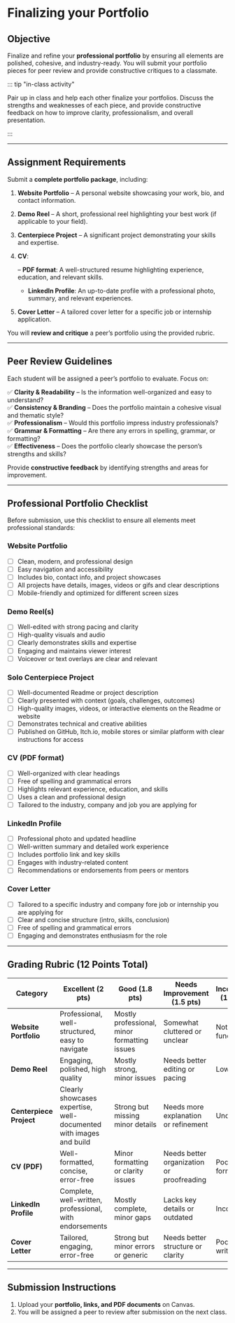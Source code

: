 # Finalizing your Portfolio

## **Objective**

Finalize and refine your **professional portfolio** by ensuring all elements are polished, cohesive, and industry-ready. You will submit your portfolio pieces for peer review and provide constructive critiques to a classmate.

::: tip "in-class activity"

Pair up in class and help each other finalize your portfolios. Discuss the strengths and weaknesses of each piece, and provide constructive feedback on how to improve clarity, professionalism, and overall presentation.

:::

---

## **Assignment Requirements**
Submit a **complete portfolio package**, including:

1. **Website Portfolio** – A personal website showcasing your work, bio, and contact information.
2. **Demo Reel** – A short, professional reel highlighting your best work (if applicable to your field).
3. **Centerpiece Project** – A significant project demonstrating your skills and expertise.
4. **CV**:
 
    – **PDF format**: A well-structured resume highlighting experience, education, and relevant skills.
    - **LinkedIn Profile**: An up-to-date profile with a professional photo, summary, and relevant experiences.

5. **Cover Letter** – A tailored cover letter for a specific job or internship application.

You will **review and critique** a peer’s portfolio using the provided rubric.

---

## **Peer Review Guidelines**
Each student will be assigned a peer’s portfolio to evaluate. Focus on:

✅ **Clarity & Readability** – Is the information well-organized and easy to understand?  
✅ **Consistency & Branding** – Does the portfolio maintain a cohesive visual and thematic style?  
✅ **Professionalism** – Would this portfolio impress industry professionals?  
✅ **Grammar & Formatting** – Are there any errors in spelling, grammar, or formatting?  
✅ **Effectiveness** – Does the portfolio clearly showcase the person’s strengths and skills?

Provide **constructive feedback** by identifying strengths and areas for improvement.

---

## **Professional Portfolio Checklist**
Before submission, use this checklist to ensure all elements meet professional standards:

### **Website Portfolio**
- [ ] Clean, modern, and professional design
- [ ] Easy navigation and accessibility
- [ ] Includes bio, contact info, and project showcases
- [ ] All projects have details, images, videos or gifs and clear descriptions
- [ ] Mobile-friendly and optimized for different screen sizes

### **Demo Reel(s)**
- [ ] Well-edited with strong pacing and clarity
- [ ] High-quality visuals and audio
- [ ] Clearly demonstrates skills and expertise
- [ ] Engaging and maintains viewer interest
- [ ] Voiceover or text overlays are clear and relevant

### **Solo Centerpiece Project**
- [ ] Well-documented Readme or project description
- [ ] Clearly presented with context (goals, challenges, outcomes)
- [ ] High-quality images, videos, or interactive elements on the Readme or website
- [ ] Demonstrates technical and creative abilities
- [ ] Published on GitHub, Itch.io, mobile stores or similar platform with clear instructions for access

### **CV (PDF format)**
- [ ] Well-organized with clear headings
- [ ] Free of spelling and grammatical errors
- [ ] Highlights relevant experience, education, and skills
- [ ] Uses a clean and professional design
- [ ] Tailored to the industry, company and job you are applying for

### **LinkedIn Profile**
- [ ] Professional photo and updated headline
- [ ] Well-written summary and detailed work experience
- [ ] Includes portfolio link and key skills
- [ ] Engages with industry-related content
- [ ] Recommendations or endorsements from peers or mentors

### **Cover Letter**
- [ ] Tailored to a specific industry and company fore job or internship you are applying for
- [ ] Clear and concise structure (intro, skills, conclusion)
- [ ] Free of spelling and grammatical errors
- [ ] Engaging and demonstrates enthusiasm for the role

---

## **Grading Rubric (12 Points Total)**

| **Category**          | **Excellent (2 pts)**                                              | **Good (1.8 pts)**                           | **Needs Improvement (1.5 pts)**           | **Incomplete (1.2 pts)** | **Empty** |
|----------------------|--------------------------------------------------------------------|----------------------------------------------|-------------------------------------------|--------------------------|---------|
| **Website Portfolio** | Professional, well-structured, easy to navigate                    | Mostly professional, minor formatting issues | Somewhat cluttered or unclear             | Not functional           | Missing |
| **Demo Reel** | Engaging, polished, high quality                                   | Mostly strong, minor issues                  | Needs better editing or pacing            | Low quality              | Missing |
| **Centerpiece Project** | Clearly showcases expertise, well-documented with images and build | Strong but missing minor details             | Needs more explanation or refinement      | Unclear                  | Missing |
| **CV (PDF)** | Well-formatted, concise, error-free                                | Minor formatting or clarity issues           | Needs better organization or proofreading | Poorly formatted         | Missing |
| **LinkedIn Profile** | Complete, well-written, professional, with endorsements            | Mostly complete, minor gaps                  | Lacks key details or outdated             | Incomplete               | Missing |
| **Cover Letter** | Tailored, engaging, error-free                                     | Strong but minor errors or generic           | Needs better structure or clarity         | Poorly written           | Missing |

---

## **Submission Instructions**

1. Upload your **portfolio, links, and PDF documents** on Canvas.
2. You will be assigned a peer to review after submission on the next class.
